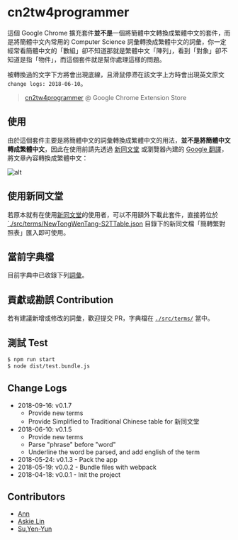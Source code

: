 # cn2tw4programmer

這個 Google Chrome 擴充套件**並不是**一個將簡體中文轉換成繁體中文的套件，而是將簡體中文內常用的 Computer Science 詞彙轉換成繁體中文的詞彙，你一定經常看簡體中文的「數組」卻不知道那就是繁體中文「陣列」，看到「對象」卻不知道是指「物件」，而這個套件就是幫你處理這樣的問題。

被轉換過的文字下方將會出現底線，且滑鼠停滯在該文字上方時會出現英文原文 `change logs: 2018-06-10`。

> [cn2tw4programmer](https://chrome.google.com/webstore/detail/emjpciklgncophlffcjipabmigmdkdmc) @ Google Chrome Extension Store

## 使用

由於這個套件主要是將簡體中文的詞彙轉換成繁體中文的用法，**並不是將簡體中文轉成繁體中文**，因此在使用前請先透過 [新同文堂](https://chrome.google.com/webstore/detail/new-tong-wen-tang/ldmgbgaoglmaiblpnphffibpbfchjaeg?hl=zh-TW) 或瀏覽器內建的 [Google 翻譯](https://support.google.com/chrome/answer/173424?co=GENIE.Platform%3DDesktop&hl=zh-Hant)，將文章內容轉換成繁體中文：

![alt](https://i.imgur.com/l8dEk6i.gif)

## 使用新同文堂

若原本就有在使用[新同文堂](https://github.com/tongwentang)的使用者，可以不用額外下載此套件，直接將位於 [`./src/terms/NewTongWenTang-S2TTable.json](https://github.com/PJCHENder/cn2tw4programmer/tree/master/src/terms/NewTongWenTang-S2TTable.json) 目錄下的新同文檔「簡轉繁對照表」匯入即可使用。

## 當前字典檔

目前字典中已收錄下列[詞彙](https://github.com/PJCHENder/cn2tw4programmer/tree/master/src/terms/NewTongWenTang-S2TTable.json)。

## 貢獻或勘誤 Contribution

若有建議新增或修改的詞彙，歡迎提交 PR，字典檔在 [`./src/terms/`](https://github.com/PJCHENder/cn2tw4programmer/tree/master/src/terms) 當中。

## 測試 Test

```bash
$ npm run start
$ node dist/test.bundle.js
```

## Change Logs

* 2018-09-16: v0.1.7
  * Provide new terms
  * Provide Simplified to Traditional Chinese table for 新同文堂
* 2018-06-10: v0.1.5
  * Provide new terms
  * Parse "phrase" before "word"
  * Underline the word be parsed, and add english of the term
* 2018-05-24: v0.1.3 - Pack the app
* 2018-05-19: v0.0.2 - Bundle files with webpack
* 2018-04-18: v0.0.1 - Init the project

## Contributors

* [Ann](https://github.com/extend1994)
* [Askie Lin](https://github.com/askiebaby)
* [Su,Yen-Yun](https://github.com/YYSU)
